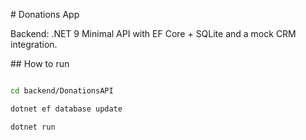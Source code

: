 \# Donations App



Backend: .NET 9 Minimal API with EF Core + SQLite and a mock CRM integration.



\## How to run



```bash

cd backend/DonationsAPI

dotnet ef database update

dotnet run




